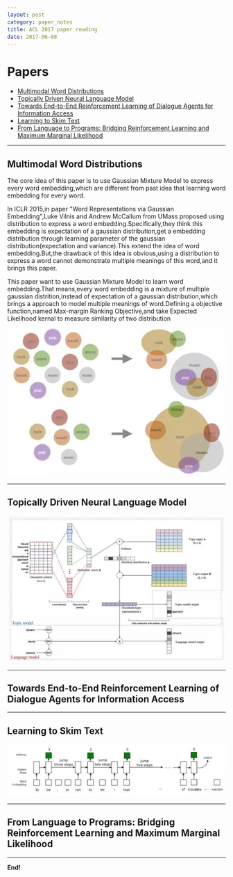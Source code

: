 ```yaml
---
layout: post
category: paper_notes
title: ACL 2017 paper reading
date: 2017-06-08
---
```


# Papers
- [Multimodal Word Distributions](https://arxiv.org/abs/1704.08424)
- [Topically Driven Neural Language Model](https://arxiv.org/abs/1704.08012)
- [Towards End-to-End Reinforcement Learning of Dialogue Agents for Information Access](https://arxiv.org/abs/1609.00777)
- [Learning to Skim Text](https://arxiv.org/abs/1704.06877)
- [From Language to Programs: Bridging Reinforcement Learning and Maximum Marginal Likelihood](https://arxiv.org/abs/1704.07926)

***

## Multimodal Word Distributions

The core idea of this paper is to use Gaussian Mixture Model to express every word embedding,which are different from past idea that learning word embedding for every word.

In ICLR 2015,in paper "Word Representations via Gaussian Embedding",Luke Vilnis and Andrew McCallum from UMass proposed using distribution to express a word embedding.Specifically,they think this embedding is expectation of a gaussian distribution,get a embedding distribution through learning parameter of the gaussian distribution(expectation and variance).This extend the idea of word embedding.But,the drawback of this idea is obvious,using a distribution to express a word cannot demonstrate multiple meanings of this word,and it brings this paper.

This paper want to use Gaussian Mixture Model to learn word embedding.That means,every word embedding is a mixture of multiple gaussian distrition,instead of expectation of a gaussian distribution,which brings a approach to model multiple meanings of word.Defining a objective function,named Max-margin Ranking Objective,and take Expected Likelihood kernal to measure similarity of two distribution

![](/assets/paper_notes/acl2017/image1.jpg)

***

## Topically Driven Neural Language Model 

![](/assets/paper_notes/acl2017/image2.jpg)

***

## Towards End-to-End Reinforcement Learning of Dialogue Agents for Information Access

***

## Learning to Skim Text

![](/assets/paper_notes/acl2017/image3.jpg)

***

## From Language to Programs: Bridging Reinforcement Learning and Maximum Marginal Likelihood

***

**End!**
